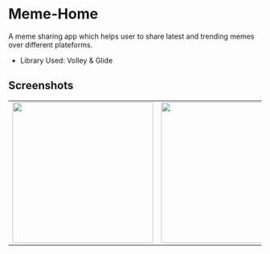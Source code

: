 # Meme-Home

A meme sharing app which helps user to share
latest and trending memes over different plateforms.

* Library Used: Volley & Glide
        
## Screenshots

<table>
        <tr>
        <td><img src = "https://user-images.githubusercontent.com/71177842/127461953-2aec39b2-f9b7-4868-916f-144ccdeb7449.png"  width="280"></td>
        <td><img src = "https://user-images.githubusercontent.com/71177842/127460749-e511f7c0-2b1e-4a12-88f0-16fdfb99c9d3.png" 
width="280"></td>
        <td><img src = "https://user-images.githubusercontent.com/71177842/127460828-a0252835-566d-44dc-bf99-fb926bb8fa0e.png" 
width="280"></td>
   </table>
  
